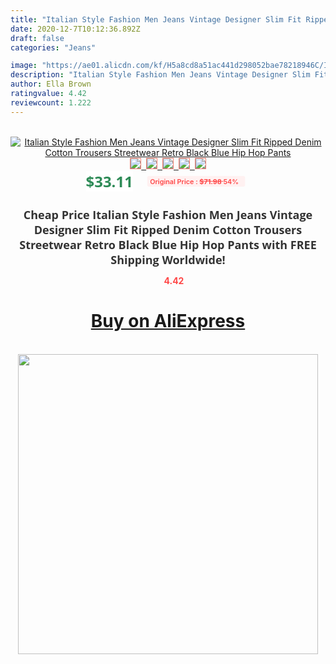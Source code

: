 ```yaml
---
title: "Italian Style Fashion Men Jeans Vintage Designer Slim Fit Ripped Denim Cotton Trousers Streetwear Retro Black Blue Hip Hop Pants"
date: 2020-12-7T10:12:36.892Z
draft: false
categories: "Jeans"

image: "https://ae01.alicdn.com/kf/H5a8cd8a51ac441d298052bae78218946C/Italian-Style-Fashion-Men-Jeans-Vintage-Designer-Slim-Fit-Ripped-Denim-Cotton-Trousers-Streetwear-Retro-Black.jpg"
description: "Italian Style Fashion Men Jeans Vintage Designer Slim Fit Ripped Denim Cotton Trousers Streetwear Retro Black Blue Hip Hop Pants"
author: Ella Brown
ratingvalue: 4.42
reviewcount: 1.222
---
```

<br>
<div style="text-align: center;">
<a href="https://s.click.aliexpress.com/e/_9JobLn" target="_blank" rel="nofollow noopener noreferrer"><img alt="Italian Style Fashion Men Jeans Vintage Designer Slim Fit Ripped Denim Cotton Trousers Streetwear Retro Black Blue Hip Hop Pants" class="magnifier-image" src="https://ae01.alicdn.com/kf/H5a8cd8a51ac441d298052bae78218946C/Italian-Style-Fashion-Men-Jeans-Vintage-Designer-Slim-Fit-Ripped-Denim-Cotton-Trousers-Streetwear-Retro-Black.jpg_640x640.jpg">
<br>
<img style="border:1px solid salmon" src="https://ae01.alicdn.com/kf/H5a8cd8a51ac441d298052bae78218946C/Italian-Style-Fashion-Men-Jeans-Vintage-Designer-Slim-Fit-Ripped-Denim-Cotton-Trousers-Streetwear-Retro-Black.jpg_120x120.jpg">&nbsp;&nbsp;<img style="border:1px solid salmon" src="https://ae01.alicdn.com/kf/Hffb762d491344bee92594cd2a59d6af4h/Italian-Style-Fashion-Men-Jeans-Vintage-Designer-Slim-Fit-Ripped-Denim-Cotton-Trousers-Streetwear-Retro-Black.jpg_120x120.jpg">&nbsp;&nbsp;<img style="border:1px solid salmon" src="https://ae01.alicdn.com/kf/H752499d1590a416eafb5fa2566b15fe6X/Italian-Style-Fashion-Men-Jeans-Vintage-Designer-Slim-Fit-Ripped-Denim-Cotton-Trousers-Streetwear-Retro-Black.jpg_120x120.jpg">&nbsp;&nbsp;<img style="border:1px solid salmon" src="https://ae01.alicdn.com/kf/Hba4c825abc7f4d359646815ca8b8b539l/Italian-Style-Fashion-Men-Jeans-Vintage-Designer-Slim-Fit-Ripped-Denim-Cotton-Trousers-Streetwear-Retro-Black.jpg_120x120.jpg">&nbsp;&nbsp;<img style="border:1px solid salmon" src="https://ae01.alicdn.com/kf/H75278d3a3de84ee59c88fbf737985c51T/Italian-Style-Fashion-Men-Jeans-Vintage-Designer-Slim-Fit-Ripped-Denim-Cotton-Trousers-Streetwear-Retro-Black.jpg_120x120.jpg"></a></div><br0>
<div style="text-align: center;"><span style="background-color: white; border: 0px; box-sizing: border-box; color: seagreen; display: inline-block; font-family: &quot;open sans&quot; , &quot;arial&quot; , &quot;helvetica&quot; , sans-serif , &quot;heiti&quot;; font-size: 24px; font-stretch: inherit; font-weight: 700; line-height: inherit; margin: 0px 10px 0px 0px; padding: 0px; vertical-align: middle;">$33.11 </span>
<span style="background: rgb(255 , 241 , 241); border-radius: 3px; border: 0px; box-sizing: border-box; color: #ff4747; display: inline-block; font-family: inherit; font-size: 12px; font-stretch: inherit; font-style: inherit; font-variant: inherit; font-weight: 600; line-height: inherit; margin: 0px; padding: 2px 5px; transform: scale(0.9); vertical-align: middle;">Original Price : <b style="text-decoration: line-through;">$71.98 </b> 54%&nbsp;&nbsp;</span></div>
<h1 style="color: #333333; display: inline-block; font-family: &quot;open sans&quot; , &quot;arial&quot; , &quot;helvetica&quot; , sans-serif , &quot;heiti&quot;; font-size: 18px; font-stretch: inherit; font-weight: 700; text-align: center;">Cheap Price Italian Style Fashion Men Jeans Vintage Designer Slim Fit Ripped Denim Cotton Trousers Streetwear Retro Black Blue Hip Hop Pants with FREE Shipping Worldwide!</h1>
<div style="color: #ff4747; text-align: center;">
<img src="https://4.bp.blogspot.com/-M0ZcTcb-5uY/XleCXlxnR4I/AAAAAAAAAEc/OrjgMkXV1oMQFaCRZj5HQwOCBcu3w1FegCPcBGAYYCw/s1600/star.png" style="height: 15px;">&nbsp;<b>4.42</b></div>
<div class="button_cont" align="center"><a class="buynow_a" href="https://s.click.aliexpress.com/e/_9JobLn" target="_blank" rel="nofollow noopener noreferrer"><H1>Buy on AliExpress</H1></a></div><br>
<div class="separator" style="clear: both; text-align: center;">
<img src="https://lh3.googleusercontent.com/-pTy5HemUv9M/XlePHvY0dAI/AAAAAAAAAE4/0nX5iRUoIWY8eMW9Dpxeirr157OZliDIgCLcBGAsYHQ/s1600/badge.gif" width="480">
</div>
